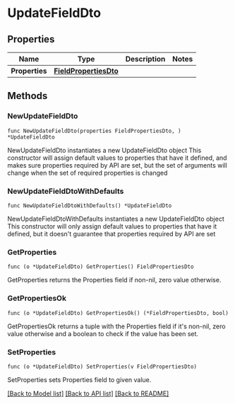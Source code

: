 # UpdateFieldDto

## Properties

Name | Type | Description | Notes
------------ | ------------- | ------------- | -------------
**Properties** | [**FieldPropertiesDto**](FieldPropertiesDto.md) |  | 

## Methods

### NewUpdateFieldDto

`func NewUpdateFieldDto(properties FieldPropertiesDto, ) *UpdateFieldDto`

NewUpdateFieldDto instantiates a new UpdateFieldDto object
This constructor will assign default values to properties that have it defined,
and makes sure properties required by API are set, but the set of arguments
will change when the set of required properties is changed

### NewUpdateFieldDtoWithDefaults

`func NewUpdateFieldDtoWithDefaults() *UpdateFieldDto`

NewUpdateFieldDtoWithDefaults instantiates a new UpdateFieldDto object
This constructor will only assign default values to properties that have it defined,
but it doesn't guarantee that properties required by API are set

### GetProperties

`func (o *UpdateFieldDto) GetProperties() FieldPropertiesDto`

GetProperties returns the Properties field if non-nil, zero value otherwise.

### GetPropertiesOk

`func (o *UpdateFieldDto) GetPropertiesOk() (*FieldPropertiesDto, bool)`

GetPropertiesOk returns a tuple with the Properties field if it's non-nil, zero value otherwise
and a boolean to check if the value has been set.

### SetProperties

`func (o *UpdateFieldDto) SetProperties(v FieldPropertiesDto)`

SetProperties sets Properties field to given value.



[[Back to Model list]](../README.md#documentation-for-models) [[Back to API list]](../README.md#documentation-for-api-endpoints) [[Back to README]](../README.md)


